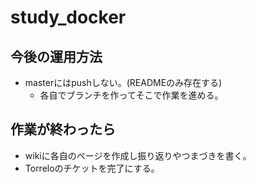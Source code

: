 # study_docker
## 今後の運用方法
* masterにはpushしない。(READMEのみ存在する)  
  * 各自でブランチを作ってそこで作業を進める。
## 作業が終わったら
* wikiに各自のページを作成し振り返りやつまづきを書く。
* Torreloのチケットを完了にする。
